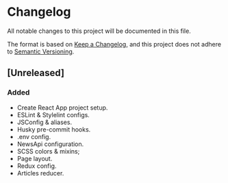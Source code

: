 # Changelog

All notable changes to this project will be documented in this file.

The format is based on [Keep a Changelog](https://keepachangelog.com/en/1.0.0/),
and this project does not adhere to [Semantic Versioning](https://semver.org/spec/v2.0.0.html).

## [Unreleased]

### Added

- Create React App project setup.
- ESLint & Stylelint configs.
- JSConfig & aliases.
- Husky pre-commit hooks.
- .env config.
- NewsApi configuration.
- SCSS colors & mixins;
- Page layout.
- Redux config.
- Articles reducer.